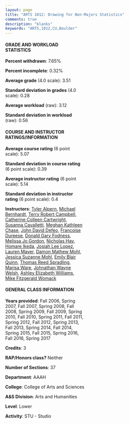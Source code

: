 ```yaml
---
layout: page
title: "ARTS 1012: Drawing for Non-Majors Statistics"
comments: true
description: "blanks"
keywords: "ARTS,1012,CU,Boulder"
---
```

<head>
<script src="https://ajax.googleapis.com/ajax/libs/jquery/2.1.3/jquery.min.js"></script>
<script src="https://dl.dropboxusercontent.com/s/pc42nxpaw1ea4o9/highcharts.js?dl=0"></script>
<!-- <script src="../assets/js/highcharts.js"></script> -->
<style type="text/css">@font-face {
	font-family: "Bebas Neue";
	src: url(https://www.filehosting.org/file/details/544349/BebasNeue Regular.otf) format("opentype");
	}
	h1.Bebas { 
		font-family: "Bebas Neue", Verdana, Tahoma;
	}
</style>
</head>
<body>
	<div id="container" style="float: right; width: 45%; height: 88%; margin-left: 2.5%; margin-right: 2.5%;"></div>
	<script language="JavaScript">
		$(document).ready(function() {
		var chart = {type: 'column'};
		var title = {text: 'Grade Distribution'};
		var xAxis = {categories: ['A','B','C','D','F'],crosshair: true};
		var yAxis = {min: 0,title: {text: 'Percentage'}};
		var tooltip = {headerFormat: '<center><b><span style="font-size:20px">{point.key}</span></b></center>',
		               pointFormat: '<td style="padding:0"><b>{point.y:.1f}%</b></td>',
		               footerFormat: '</table>',shared: true,useHTML: true};
		var plotOptions = {column: {pointPadding: 0.0,borderWidth: 0}};  
		var credits = {enabled: false};var series= [{name: 'Percent',data: [67.9,24.24,4.61,1.76,1.5,]}];
		var json = {};
		json.chart = chart;
		json.title = title;
		json.tooltip = tooltip;
		json.xAxis = xAxis;
		json.yAxis = yAxis;  
		json.series = series;
		json.plotOptions = plotOptions;  
		json.credits = credits;
		$('#container').highcharts(json);
	});
	</script>
</body>
			   
#### GRADE AND WORKLOAD STATISTICS

**Percent withdrawn**: 7.65%

**Percent incomplete**: 0.32%

**Average grade** (4.0 scale): 3.51

**Standard deviation in grades** (4.0 scale): 0.28

**Average workload** (raw): 3.12

**Standard deviation in workload** (raw): 0.56

#### COURSE AND INSTRUCTOR RATINGS/INFORMATION

**Average course rating** (6 point scale): 5.07

**Standard deviation in course rating** (6 point scale): 0.39

**Average instructor rating** (6 point scale): 5.14

**Standard deviation in instructor rating** (6 point scale): 0.4

**Instructors**: <a href='../../instructors/Tyler_Alpern'>Tyler Alpern</a>, <a href='../../instructors/Michael_Bernhardt'>Michael Bernhardt</a>, <a href='../../instructors/Terry_Robert_Campbell'>Terry Robert Campbell</a>, <a href='../../instructors/Catherine_Colleen_Cartwright'>Catherine Colleen Cartwright</a>, <a href='../../instructors/Susanna_Cavalletti'>Susanna Cavalletti</a>, <a href='../../instructors/Meghan_Kathleen_Chase'>Meghan Kathleen Chase</a>, <a href='../../instructors/John_David_Defeo'>John David Defeo</a>, <a href='../../instructors/Francoise_Dureese'>Francoise Dureese</a>, <a href='../../instructors/Donald_Gary_Fodness'>Donald Gary Fodness</a>, <a href='../../instructors/Melissa_Jo_Gordon'>Melissa Jo Gordon</a>, <a href='../../instructors/Nicholas_Hay'>Nicholas Hay</a>, <a href='../../instructors/Homare_Ikeda'>Homare Ikeda</a>, <a href='../../instructors/Josiah_Lee_Lopez'>Josiah Lee Lopez</a>, <a href='../../instructors/Lauren_Mayer'>Lauren Mayer</a>, <a href='../../instructors/Damon_Mathew_Mohl'>Damon Mathew Mohl</a>, <a href='../../instructors/Jessica_Suzanne_Mohl'>Jessica Suzanne Mohl</a>, <a href='../../instructors/Emily_Blair_Quinn'>Emily Blair Quinn</a>, <a href='../../instructors/Thomas_Reed_Spradling'>Thomas Reed Spradling</a>, <a href='../../instructors/Marisa_Ware'>Marisa Ware</a>, <a href='../../instructors/Johnathan_Wayne_Welsh'>Johnathan Wayne Welsh</a>, <a href='../../instructors/Ashley_Elizabeth_Williams'>Ashley Elizabeth Williams</a>, <a href='../../instructors/Mike_Fitzgerald_Womack'>Mike Fitzgerald Womack</a>

#### GENERAL CLASS INFORMATION

**Years provided**: Fall 2006, Spring 2007, Fall 2007, Spring 2008, Fall 2008, Spring 2009, Fall 2009, Spring 2010, Fall 2010, Spring 2011, Fall 2011, Spring 2012, Fall 2012, Spring 2013, Fall 2013, Spring 2014, Fall 2014, Spring 2015, Fall 2015, Spring 2016, Fall 2016, Spring 2017

**Credits**: 3

**RAP/Honors class?** Neither

**Number of Sections**: 37

**Department**: AAAH

**College**: College of Arts and Sciences

**A&S Division**: Arts and Humanities

**Level**: Lower

**Activity**: STU - Studio
